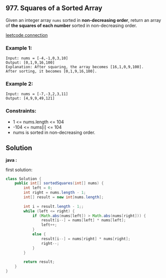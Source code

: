 ## 977. Squares of a Sorted Array

Given an integer array `nums` sorted in **non-decreasing order**, return an array of **the squares of each number** sorted in non-decreasing order.

[leetcode connection](https://leetcode.com/problems/squares-of-a-sorted-array/)

### Example 1:
```
Input: nums = [-4,-1,0,3,10]
Output: [0,1,9,16,100]
Explanation: After squaring, the array becomes [16,1,0,9,100].
After sorting, it becomes [0,1,9,16,100].
```

### Example 2:
```
Input: nums = [-7,-3,2,3,11]
Output: [4,9,9,49,121]
```

### Constraints:

* 1 <= nums.length <= 104
* -104 <= nums[i] <= 104
* nums is sorted in non-decreasing order.

## Solution

**java :**

first solution:
```java
class Solution {
    public int[] sortedSquares(int[] nums) {
        int left = 0;
        int right = nums.length - 1;
        int[] result = new int[nums.length];
        
        int i = result.length - 1;;
        while (left <= right) {
            if (Math.abs(nums[left]) > Math.abs(nums[right])) {
                result[i--] = nums[left] * nums[left];
                left++;
            }
            else {
                result[i--] = nums[right] * nums[right];
                right--;
            }
        }
        
        return result;
    }
}
```